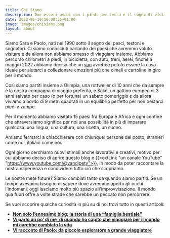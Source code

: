 ```yaml
---
title: Chi Siamo
description: Due esseri umani con i piedi per terra e il sogno di visitare ogni angolo del mondo
date: 2022-06-19T10:00:25+01:00
image: images/chisiamo.png
layout: about
---
```


Siamo Sara e Paolo, nati nel 1990 sotto il segno dei pesci, testoni e sognatori. Ci siamo conosciuti parlando dei paesi che avremmo voluto visitare e da allora non abbiamo smesso di viaggiare insieme. Abbiamo percorso chilometri a piedi, in bicicletta, con auto, treni, aerei, finché a maggio 2022 abbiamo deciso che un [van](/van/) avrebbe potuto essere la casa ideale per aiutarci a collezionare emozioni più che cimeli e cartoline in giro per il mondo. 

Così siamo partiti insieme a Olimpia, una rottweiler di 10 anni che da sempre è la nostra compagna di viaggio preferita, e Sakè, un gattino europeo di 3 anni salvato per caso (o per fortuna) un sabato pomeriggio e da allora viviamo a bordo di 9 metri quadrati in un equilibrio perfetto per non pestarci piedi e zampe.

Per il momento abbiamo visitato 15 paesi fra Europa e Africa e ogni confine che attraversiamo significa per noi una possibilità in più di imparare qualcosa: una lingua, una cultura, una ricetta, un suono.

Amiamo fermarci a chiacchierare con chiunque: persone del posto, stranieri come noi, italiani come noi.

Ogni giorno cerchiamo nuovi stimoli anche lavorativi e creativi, motivo per cui abbiamo deciso di aprire questo blog e {{<extLink "un canale YouTube" "https://www.youtube.com/@vandipety">}}, in modo da poter raccontare la nostra esperienza e condividere tutto ciò che scopriamo.

Le nostre mete future? 
Siamo cambiati tanto da quando siamo partiti. Se un tempo avevamo bisogno di sapere dove avremmo aperto gli occhi l'indomani, oggi lasciamo molto più spazio all'improvvisazione. Il mondo qua fuori offre a volte strade che sarebbe un peccato non percorrere. 

Se vuoi scoprire qualche curiosità in più su di noi trovi tutto in questi articoli:

- **[Non solo l’ennesimo blog: la storia di una “famiglia bestiale”](/blog/cambiare-vita-e-ancora-possibile?)**
- **[Vi parlo un po’ di me, di quando ho capito che viaggiare per il mondo mi avrebbe cambiato la vita](/blog/quando-ho-capito-che-viaggiare-per-il-mondo-mi-avrebbe-cambiato-la-vita)**
- **[Vi racconto di Paolo: da piccolo esploratore a grande viaggiatore](/blog/paolo-da-piccolo-esploratore-a-grande-viaggiatore)**
